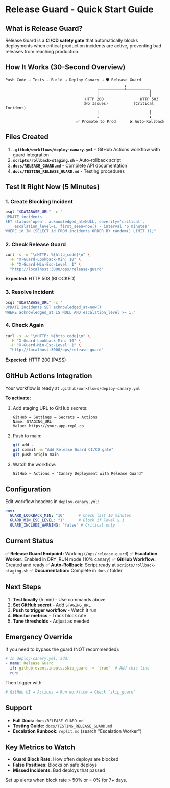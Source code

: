 # Release Guard - Quick Start Guide

## What is Release Guard?

Release Guard is a **CI/CD safety gate** that automatically blocks deployments when critical production incidents are active, preventing bad releases from reaching production.

## How It Works (30-Second Overview)

```
Push Code → Tests → Build → Deploy Canary → 🛡️ Release Guard
                                                    ↓
                                        ┌───────────┴──────────┐
                                        │                      │
                                   HTTP 200                HTTP 503
                                  (No Issues)           (Critical Incident)
                                        │                      │
                                        ↓                      ↓
                               ✅ Promote to Prod      ❌ Auto-Rollback
```

## Files Created

1. **`.github/workflows/deploy-canary.yml`** - GitHub Actions workflow with guard integration
2. **`scripts/rollback-staging.sh`** - Auto-rollback script
3. **`docs/RELEASE_GUARD.md`** - Complete API documentation
4. **`docs/TESTING_RELEASE_GUARD.md`** - Testing procedures

## Test It Right Now (5 Minutes)

### 1. Create Blocking Incident

```bash
psql "$DATABASE_URL" -c "
UPDATE incidents
SET status='open', acknowledged_at=NULL, severity='critical', 
    escalation_level=1, first_seen=now() - interval '6 minutes'
WHERE id IN (SELECT id FROM incidents ORDER BY random() LIMIT 1);"
```

### 2. Check Release Guard

```bash
curl -s -w "\nHTTP: %{http_code}\n" \
  -H "X-Guard-Lookback-Min: 10" \
  -H "X-Guard-Min-Esc-Level: 1" \
  "http://localhost:3000/ops/release-guard"
```

**Expected:** HTTP 503 (BLOCKED)

### 3. Resolve Incident

```bash
psql "$DATABASE_URL" -c "
UPDATE incidents SET acknowledged_at=now() 
WHERE acknowledged_at IS NULL AND escalation_level >= 1;"
```

### 4. Check Again

```bash
curl -s -w "\nHTTP: %{http_code}\n" \
  -H "X-Guard-Lookback-Min: 10" \
  -H "X-Guard-Min-Esc-Level: 1" \
  "http://localhost:3000/ops/release-guard"
```

**Expected:** HTTP 200 (PASS)

## GitHub Actions Integration

Your workflow is ready at `.github/workflows/deploy-canary.yml`

**To activate:**

1. Add staging URL to GitHub secrets:
   ```
   GitHub → Settings → Secrets → Actions
   Name: STAGING_URL
   Value: https://your-app.repl.co
   ```

2. Push to main:
   ```bash
   git add .
   git commit -m "Add Release Guard CI/CD gate"
   git push origin main
   ```

3. Watch the workflow:
   ```
   GitHub → Actions → "Canary Deployment with Release Guard"
   ```

## Configuration

Edit workflow headers in `deploy-canary.yml`:

```yaml
env:
  GUARD_LOOKBACK_MIN: "10"      # Check last 10 minutes
  GUARD_MIN_ESC_LEVEL: "1"      # Block if level ≥ 1
  GUARD_INCLUDE_WARNING: "false" # Critical only
```

## Current Status

✅ **Release Guard Endpoint:** Working (`/ops/release-guard`)
✅ **Escalation Worker:** Enabled in DRY_RUN mode (10% canary)
✅ **GitHub Workflow:** Created and ready
✅ **Auto-Rollback:** Script ready at `scripts/rollback-staging.sh`
✅ **Documentation:** Complete in `docs/` folder

## Next Steps

1. **Test locally** (5 min) - Use commands above
2. **Set GitHub secret** - Add `STAGING_URL`
3. **Push to trigger workflow** - Watch it run
4. **Monitor metrics** - Track block rate
5. **Tune thresholds** - Adjust as needed

## Emergency Override

If you need to bypass the guard (NOT recommended):

```yaml
# In deploy-canary.yml, add:
- name: Release Guard
  if: github.event.inputs.skip_guard != 'true'  # Add this line
  run: ...
```

Then trigger with:
```bash
# GitHub UI → Actions → Run workflow → Check "skip_guard"
```

## Support

- **Full Docs:** `docs/RELEASE_GUARD.md`
- **Testing Guide:** `docs/TESTING_RELEASE_GUARD.md`
- **Escalation Runbook:** `replit.md` (search "Escalation Worker")

## Key Metrics to Watch

- **Guard Block Rate:** How often deploys are blocked
- **False Positives:** Blocks on safe deploys  
- **Missed Incidents:** Bad deploys that passed

Set up alerts when block rate > 50% or = 0% for 7+ days.
